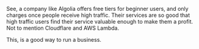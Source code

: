See, a company like Algolia offers free tiers for beginner users, and only charges once people receive high traffic. Their services are so good that high traffic users find their service valuable enough to make them a profit. Not to mention Cloudflare and AWS Lambda.

This, is a good way to run a business.